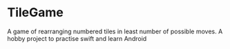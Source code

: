 # TileGame
A game of rearranging numbered tiles in least number of possible moves. A hobby project to practise swift and learn Android

